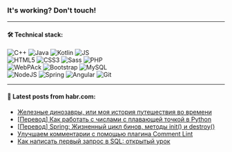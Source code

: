 ### It's working? Don't touch!

---

#### 🛠️ Technical stack:

![C++](https://img.shields.io/badge/C++-informational?logo=c%2B%2B&style=flat&logoColor=white&color=9C033A)
![Java](https://img.shields.io/badge/Java-informational?logo=java&style=flat&logoColor=white&color=007396)
![Kotlin](https://img.shields.io/badge/Kotlin-informational?logo=Kotlin&style=flat&logoColor=white&color=0095D5)
![JS](https://img.shields.io/badge/JS-informational?logo=javaScript&style=flat&logoColor=black&color=F7Df1E) <br>
![HTML5](https://img.shields.io/badge/HTML5-informational?logo=html5&style=flat&logoColor=white&color=E34F26)
![CSS3](https://img.shields.io/badge/CSS3-informational?logo=css3&style=flat&logoColor=white&color=157286)
![Sass](https://img.shields.io/badge/Saas-informational?logo=sass&style=flat&logoColor=white&color=hotpink)
![PHP](https://img.shields.io/badge/PHP-informational?logo=php&style=flat&logoColor=white&color=777BB4) <br>
![WebPAck](https://img.shields.io/badge/WebPack-informational?logo=webPack&style=flat&logoColor=white&color=FF6F00)
![Bootstrap](https://img.shields.io/badge/Bootstrap-informational?logo=Bootstrap&style=flat&logoColor=white&color=7952B3)
![MySQL](https://img.shields.io/badge/MySQL-informational?logo=MySQL&style=flat&logoColor=white&color=00f) <br>
![NodeJS](https://img.shields.io/badge/NodeJS-informational?logo=node.js&style=flat&logoColor=white&color=43853D)
![Spring](https://img.shields.io/badge/Spring-informational?logo=Spring&style=flat&logoColor=white&color=0A9EDC)
![Angular](https://img.shields.io/badge/Vue-informational?logo=vue.js&style=flat&logoColor=white&color=red)
![Git](https://img.shields.io/badge/Git-informational?logo=git&style=flat&logoColor=white&color=darkorange)

___

#### 💬 Latest posts from habr.com:

<!-- BLOG-POST-LIST:START -->
- [Железные динозавры, или моя история путешествия во времени](https://habr.com/ru/post/658303/?utm_source=habrahabr&utm_medium=rss&utm_campaign=658303)
- [[Перевод] Как работать с числами с плавающей точкой в Python](https://habr.com/ru/post/658277/?utm_source=habrahabr&utm_medium=rss&utm_campaign=658277)
- [[Перевод] Spring: Жизненный цикл бинов, методы init&lpar;&rpar; и destroy&lpar;&rpar;](https://habr.com/ru/post/658273/?utm_source=habrahabr&utm_medium=rss&utm_campaign=658273)
- [Улучшаем комментарии с помощью плагина Comment Lint](https://habr.com/ru/post/658261/?utm_source=habrahabr&utm_medium=rss&utm_campaign=658261)
- [Как написать первый запрос в SQL: открытый урок](https://habr.com/ru/post/658245/?utm_source=habrahabr&utm_medium=rss&utm_campaign=658245)
<!-- BLOG-POST-LIST:END -->
